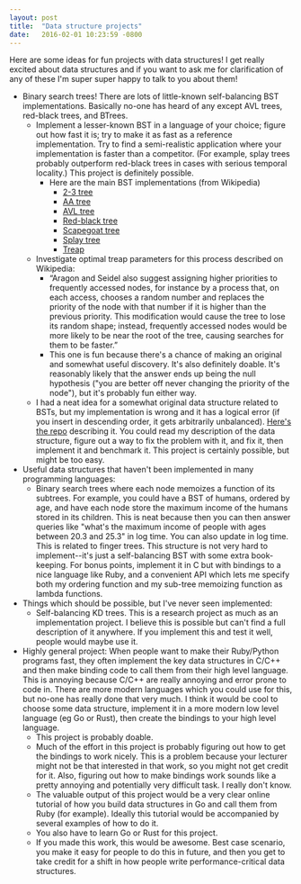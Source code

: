```yaml
---
layout: post
title:  "Data structure projects"
date:   2016-02-01 10:23:59 -0800
---
```


Here are some ideas for fun projects with data structures! I get really excited about data structures and if you want to ask me for clarification of any of these I'm super super happy to talk to you about them!

* Binary search trees! There are lots of little-known self-balancing BST implementations. Basically no-one has heard of any except AVL trees, red-black trees, and BTrees.
    * Implement a lesser-known BST in a language of your choice; figure out how fast it is; try to make it as fast as a reference implementation. Try to find a semi-realistic application where your implementation is faster than a competitor. (For example, splay trees probably outperform red-black trees in cases with serious temporal locality.) This project is definitely possible.
        * Here are the main BST implementations (from Wikipedia)
            * [2-3 tree](https://en.wikipedia.org/wiki/2-3_tree)
            * [AA tree](https://en.wikipedia.org/wiki/AA_tree)
            * [AVL tree](https://en.wikipedia.org/wiki/AVL_tree)
            * [Red-black tree](https://en.wikipedia.org/wiki/Red-black_tree)
            * [Scapegoat tree](https://en.wikipedia.org/wiki/Scapegoat_tree)
            * [Splay tree](https://en.wikipedia.org/wiki/Splay_tree)
            * [Treap](https://en.wikipedia.org/wiki/Treap)
    * Investigate optimal treap parameters for this process described on Wikipedia:
        * “Aragon and Seidel also suggest assigning higher priorities to frequently accessed nodes, for instance by a process that, on each access, chooses a random number and replaces the priority of the node with that number if it is higher than the previous priority. This modification would cause the tree to lose its random shape; instead, frequently accessed nodes would be more likely to be near the root of the tree, causing searches for them to be faster.”
        * This one is fun because there's a chance of making an original and somewhat useful discovery. It's also definitely doable. It's reasonably likely that the answer ends up being the null hypothesis ("you are better off never changing the priority of the node"), but it's probably fun either way.
    * I had a neat idea for a somewhat original data structure related to BSTs, but my implementation is wrong and it has a logical error (if you insert in descending order, it gets arbitrarily unbalanced). [Here's the repo](https://github.com/bshlgrs/random-balanced-trees) describing it. You could read my description of the data structure, figure out a way to fix the problem with it, and fix it, then implement it and benchmark it. This project is certainly possible, but might be too easy.
* Useful data structures that haven't been implemented in many programming languages:
    * Binary search trees where each node memoizes a function of its subtrees. For example, you could have a BST of humans, ordered by age, and have each node store the maximum income of the humans stored in its children. This is neat because then you can then answer queries like "what's the maximum income of people with ages between 20.3 and 25.3" in log time. You can also update in log time. This is related to finger trees. This structure is not very hard to implement--it's just a self-balancing BST with some extra book-keeping. For bonus points, implement it in C but with bindings to a nice language like Ruby, and a convenient API which lets me specify both my ordering function and my sub-tree memoizing function as lambda functions.
* Things which should be possible, but I've never seen implemented:
    * Self-balancing KD trees. This is a research project as much as an implementation project. I believe this is possible but can't find a full description of it anywhere. If you implement this and test it well, people would maybe use it.
* Highly general project: When people want to make their Ruby/Python programs fast, they often implement the key data structures in C/C++ and then make binding code to call them from their high level language. This is annoying because C/C++ are really annoying and error prone to code in. There are more modern languages which you could use for this, but no-one has really done that very much. I think it would be cool to choose some data structure, implement it in a more modern low level language (eg Go or Rust), then create the bindings to your high level language.
    * This project is probably doable.
    * Much of the effort in this project is probably figuring out how to get the bindings to work nicely. This is a problem because your lecturer might not be that interested in that work, so you might not get credit for it. Also, figuring out how to make bindings work sounds like a pretty annoying and potentially very difficult task. I really don't know.
    *  The valuable output of this project would be a very clear online tutorial of how you build data structures in Go and call them from Ruby (for example). Ideally this tutorial would be accompanied by several examples of how to do it.
    * You also have to learn Go or Rust for this project.
    * If you made this work, this would be awesome. Best case scenario, you make it easy for people to do this in future, and then you get to take credit for a shift in how people write performance-critical data structures.

